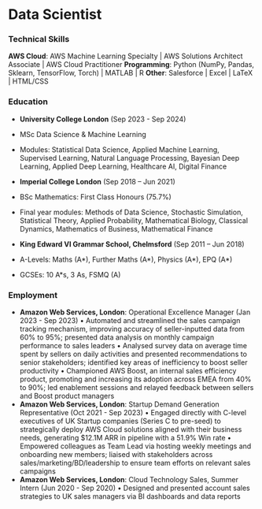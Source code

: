# Data Scientist

### Technical Skills
**AWS Cloud**: AWS Machine Learning Specialty | AWS Solutions Architect Associate | AWS Cloud Practitioner
**Programming**: Python (NumPy, Pandas, Sklearn, TensorFlow, Torch) | MATLAB | R
**Other**: Salesforce | Excel | LaTeX | HTML/CSS

### Education
- **University College London** (Sep 2023 - Sep 2024)
- MSc Data Science & Machine Learning 
- Modules: Statistical Data Science, Applied Machine Learning, Supervised Learning, Natural Language Processing, Bayesian Deep Learning, Applied Deep Learning, Healthcare AI, Digital Finance

- **Imperial College London** (Sep 2018 – Jun 2021)
- BSc Mathematics: First Class Honours (75.7%)
- Final year modules: Methods of Data Science, Stochastic Simulation, Statistical Theory, Applied Probability, Mathematical Biology, Classical Dynamics, Mathematics of Business, Mathematical Finance

- **King Edward VI Grammar School, Chelmsford** (Sep 2011 – Jun 2018)
- A-Levels: Maths (A*), Further Maths (A*), Physics (A*), EPQ (A*)
- GCSEs: 10 A*s, 3 As, FSMQ (A)

### Employment
- **Amazon Web Services, London**: Operational Excellence Manager (Jan 2023 - Sep 2023)
• Automated and streamlined the sales campaign tracking mechanism, improving accuracy of seller-inputted data from
60% to 95%; presented data analysis on monthly campaign performance to sales leaders
• Analysed survey data on average time spent by sellers on daily activities and presented recommendations to senior
stakeholders; identified key areas of inefficiency to boost seller productivity
• Championed AWS Boost, an internal sales efficiency product, promoting and increasing its adoption across EMEA
from 40% to 90%; led enablement sessions and relayed feedback between sellers and Boost product managers
- **Amazon Web Services, London**: Startup Demand Generation Representative (Oct 2021 - Sep 2023)
• Engaged directly with C-level executives of UK Startup companies (Series C to pre-seed) to strategically deploy AWS
Cloud solutions aligned with their business needs, generating $12.1M ARR in pipeline with a 51.9% Win rate
• Empowered colleagues as Team Lead via hosting weekly meetings and onboarding new members; liaised with
stakeholders across sales/marketing/BD/leadership to ensure team efforts on relevant sales campaigns
- **Amazon Web Services, London**: Cloud Technology Sales, Summer Intern (Jun 2020 - Sep 2020)
• Designed and presented account sales strategies to UK sales managers via BI dashboards and data reports



